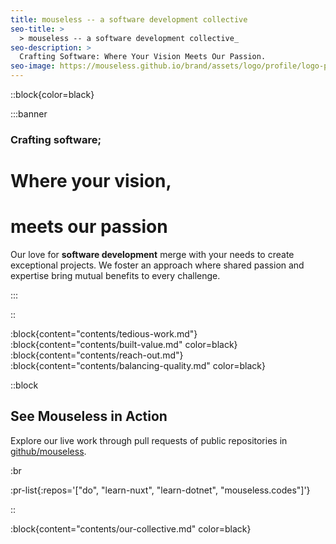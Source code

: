 ```yaml
---
title: mouseless -- a software development collective
seo-title: >
  > mouseless -- a software development collective_
seo-description: >
  Crafting Software: Where Your Vision Meets Our Passion.
seo-image: https://mouseless.github.io/brand/assets/logo/profile/logo-profile-mark-primary-500px.png
---
```


::block{color=black}

:::banner

### Crafting software;
# Where your vision,
# meets our passion

Our love for __software development__ merge with your needs to create
exceptional projects. We foster an approach where shared passion and expertise
bring mutual benefits to every challenge.

:::

::

:block{content="contents/tedious-work.md"}
:block{content="contents/built-value.md" color=black}
:block{content="contents/reach-out.md"}
:block{content="contents/balancing-quality.md" color=black}

::block

## See Mouseless in Action

Explore our live work through pull requests of public repositories in
[github/mouseless](https://github.com/mouseless).

:br

:pr-list{:repos='["do", "learn-nuxt", "learn-dotnet", "mouseless.codes"]'}

::

:block{content="contents/our-collective.md" color=black}
